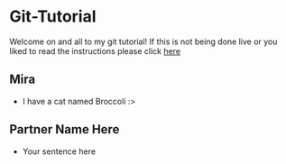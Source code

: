 # Git-Tutorial

Welcome on and all to my git tutorial!
If this is not being done live or you liked to read the instructions please click [here](/instructions.md)

## Mira

- I have a cat named Broccoli :>

## Partner Name Here

- Your sentence here